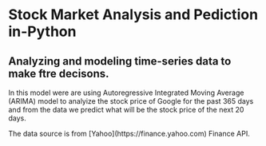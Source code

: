 # Stock Market Analysis and Pediction in-Python
## Analyzing and modeling time-series data to make ftre decisons.
<P> In this model were are using Autoregressive Integrated Moving Average (ARIMA) model to analyize the stock price of Google for the past 365 days and from the data we predict what will be the stock price of the next 20 days. 
<P> The data source is from [Yahoo](https://finance.yahoo.com) Finance API.

